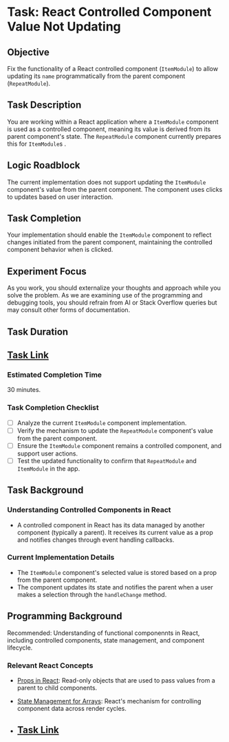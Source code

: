 # Task: React Controlled Component Value Not Updating

## Objective
Fix the functionality of a React controlled component (`ItemModule`) to allow updating its `name` programmatically from the parent component (`RepeatModule`).

## Task Description
You are working within a React application where a `ItemModule` component is used as a controlled component, meaning its value is derived from its parent component's state. The `RepeatModule` component currently prepares this for `ItemModule`s .

## Logic Roadblock
The current implementation does not support updating the `ItemModule` component's value from the parent component. The component uses clicks to updates based on user interaction.

## Task Completion
Your implementation should enable the `ItemModule` component to reflect changes initiated from the parent component, maintaining the controlled component behavior when is clicked.

## Experiment Focus
As you work, you should externalize your thoughts and approach while you solve the problem. As we are examining use of the programming and debugging tools, you should refrain from AI or Stack Overflow queries but may consult other forms of documentation.

## Task Duration

## [Task Link](https://codepen.io/luminaxster/pen/ZEZEGBd)



### Estimated Completion Time
30 minutes.

### Task Completion Checklist
- [ ] Analyze the current `ItemModule` component implementation.
- [ ] Verify the mechanism to update the `RepeatModule` component's value from the parent component.
- [ ] Ensure the `ItemModule` component remains a controlled component, and support user actions.
- [ ] Test the updated functionality to confirm that `RepeatModule` and `ItemModule` in the app.

## Task Background

### Understanding Controlled Components in React
- A controlled component in React has its data managed by another component (typically a parent). It receives its current value as a prop and notifies changes through event handling callbacks.

### Current Implementation Details
- The `ItemModule` component's selected value is stored based on a prop from the parent component.
- The component updates its state and notifies the parent when a user makes a selection through the `handleChange` method.

## Programming Background
Recommended: Understanding of functional componennts in React, including controlled components, state management, and component lifecycle.

### Relevant React Concepts
- [Props in React](https://react.dev/learn/passing-props-to-a-component#step-1-pass-props-to-the-child-component): Read-only objects that are used to pass values from a parent to child components.
- [State Management for Arrays](https://react.dev/learn/choosing-the-state-structure#avoid-duplication-in-state): React's mechanism for controlling component data across render cycles.

- ## [Task Link](https://seecode.run/#:-NqTf23hkC-uf_93Q1XE)
